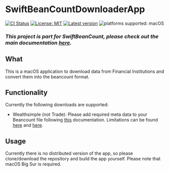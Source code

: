 # SwiftBeanCountDownloaderApp

[![CI Status](https://github.com/Nef10/SwiftBeanCountDownloaderApp/workflows/CI/badge.svg?event=push)](https://github.com/Nef10/SwiftBeanCountDownloaderApp/actions?query=workflow%3A%22CI%22) [![License: MIT](https://img.shields.io/github/license/Nef10/SwiftBeanCountDownloaderApp)](https://github.com/Nef10/SwiftBeanCountDownloaderApp/blob/main/LICENSE) [![Latest version](https://img.shields.io/github/v/release/Nef10/SwiftBeanCountDownloaderApp?label=SemVer&sort=semver)](https://github.com/Nef10/SwiftBeanCountDownloaderApp/releases) ![platforms supported: macOS ](https://img.shields.io/badge/platform-macOS-blue)

### ***This project is part for SwiftBeanCount, please check out the main documentation [here](https://github.com/Nef10/SwiftBeanCount).***

## What

This is a macOS application to download data from Financial Institutions and convert them into the beancount format.

## Functionality

Currently the following downloads are supported:

* Wealthsimple (not Trade): Please add required meta data to your Beancount file following [this](https://github.com/Nef10/SwiftBeanCountWealthsimpleMapper#beancount-meta-data) documentation. Limitations can be found [here](https://github.com/Nef10/SwiftBeanCountWealthsimpleMapper#limitations) and [here](https://github.com/Nef10/WealthsimpleDownloader#limitations).

## Usage

Currently there is no distributed version of the app, so please clone/download the repository and build the app yourself. Please note that macOS Big Sur is required.
